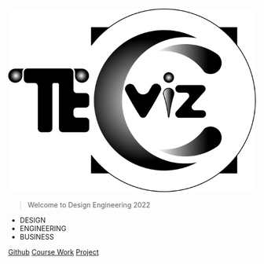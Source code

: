 
![logo](_media/icon.svg ':size=20%')  
> Welcome to Design Engineering 2022 
* DESIGN
* ENGINEERING
* BUSINESS

[Github](https://github.com/NexMaker-Fab/2022zjudem-team1/tree/main)
[Course Work](./README.md)
[Project](finalproject/finalproject.md)